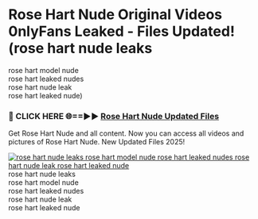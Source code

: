 # Rose Hart Nude Original Videos 0nlyFans Leaked - Files Updated! (rose hart nude leaks<br>
rose hart model nude<br>
rose hart leaked nudes<br>
rose hart nude leak<br>
rose hart leaked nude)

<h3>🔴 CLICK HERE 🌐==►► <a href="https://tinyurl.com/2p9ay9w9" rel="nofollow">Rose Hart Nude Updated Files</a></h3>

Get Rose Hart Nude and all content. Now you can access all videos and pictures of Rose Hart Nude. New Updated Files 2025!

[![rose hart nude leaks<br>
rose hart model nude<br>
rose hart leaked nudes<br>
rose hart nude leak<br>
rose hart leaked nude](https://i.imgur.com/KQgVmj3.gif)](https://tinyurl.com/2p9ay9w9)
rose hart nude leaks<br>
rose hart model nude<br>
rose hart leaked nudes<br>
rose hart nude leak<br>
rose hart leaked nude